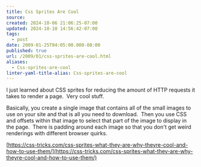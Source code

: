 ```yaml
---
title: Css Sprites Are Cool
source: 
created: 2024-10-06 21:06:25-07:00
updated: 2024-10-10 14:56:42-07:00
tags:
  - post
date: 2009-01-25T04:05:00.000-08:00
published: true
url: /2009/01/css-sprites-are-cool.html
aliases:
  - Css-sprites-are-cool
linter-yaml-title-alias: Css-sprites-are-cool
---
```



I just learned about CSS sprites for reducing the amount of HTTP requests it takes to render a page.  Very cool stuff.  
  
Basically, you create a single image that contains all of the small images to use on your site and that is all you need to download.  Then you use CSS and offsets within that image to select that part of the image to display in the page.  There is padding around each image so that you don't get weird renderings with different browser quirks.  
  
[https://css-tricks.com/css-sprites-what-they-are-why-theyre-cool-and-how-to-use-them/](https://css-tricks.com/css-sprites-what-they-are-why-theyre-cool-and-how-to-use-them/)